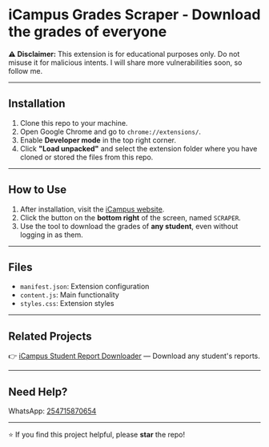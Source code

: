 
# iCampus Grades Scraper - Download the grades of everyone

<!-- Disclaimer -->

**⚠️ Disclaimer:** This extension is for educational purposes only. Do not misuse it for malicious intents. I will share more vulnerabilities soon, so follow me.

---

## Installation

1. Clone this repo to your machine.
2. Open Google Chrome and go to `chrome://extensions/`.
3. Enable **Developer mode** in the top right corner.
4. Click **"Load unpacked"** and select the extension folder where you have cloned or stored the files from this repo.

---

## How to Use

1. After installation, visit the [iCampus website](https://icampus.ueab.ac.ke).
2. Click the button on the **bottom right** of the screen, named `SCRAPER`.
3. Use the tool to download the grades of **any student**, even without logging in as them.

---

## Files

- `manifest.json`: Extension configuration  
- `content.js`: Main functionality  
- `styles.css`: Extension styles  

---

## Related Projects

👉 [iCampus Student Report Downloader](https://github.com/gerkim62/icampus-student-report-download) — Download any student's reports.

---

## Need Help?

WhatsApp: [254715870654](tel:+254715870654)

---

⭐ If you find this project helpful, please **star** the repo!

